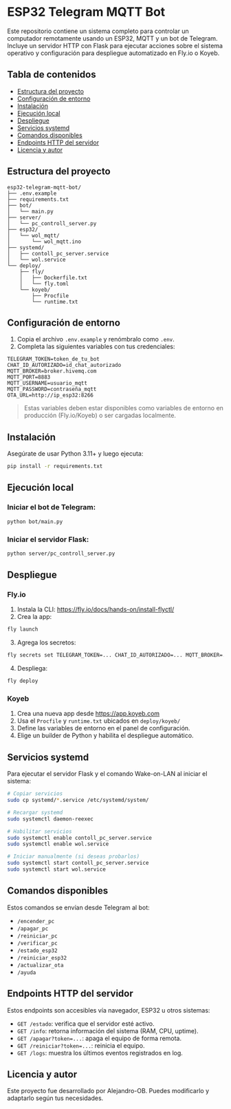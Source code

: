 # ESP32 Telegram MQTT Bot

Este repositorio contiene un sistema completo para controlar un computador remotamente usando un ESP32, MQTT y un bot de Telegram. Incluye un servidor HTTP con Flask para ejecutar acciones sobre el sistema operativo y configuración para despliegue automatizado en Fly.io o Koyeb.

## Tabla de contenidos

- [Estructura del proyecto](#estructura-del-proyecto)
- [Configuración de entorno](#configuración-de-entorno)
- [Instalación](#instalación)
- [Ejecución local](#ejecución-local)
- [Despliegue](#despliegue)
- [Servicios systemd](#servicios-systemd)
- [Comandos disponibles](#comandos-disponibles)
- [Endpoints HTTP del servidor](#endpoints-http-del-servidor)
- [Licencia y autor](#licencia-y-autor)

## Estructura del proyecto

```
esp32-telegram-mqtt-bot/
├── .env.example
├── requirements.txt
├── bot/
│   └── main.py
├── server/
│   └── pc_controll_server.py
├── esp32/
│   └── wol_mqtt/
│       └── wol_mqtt.ino
├── systemd/
│   ├── contoll_pc_server.service
│   └── wol.service
└── deploy/
    ├── fly/
    │   ├── Dockerfile.txt
    │   └── fly.toml
    └── koyeb/
        ├── Procfile
        └── runtime.txt
```

## Configuración de entorno

1. Copia el archivo `.env.example` y renómbralo como `.env`.
2. Completa las siguientes variables con tus credenciales:

```env
TELEGRAM_TOKEN=token_de_tu_bot
CHAT_ID_AUTORIZADO=id_chat_autorizado
MQTT_BROKER=broker.hivemq.com
MQTT_PORT=8883
MQTT_USERNAME=usuario_mqtt
MQTT_PASSWORD=contraseña_mqtt
OTA_URL=http://ip_esp32:8266
```

> Estas variables deben estar disponibles como variables de entorno en producción (Fly.io/Koyeb) o ser cargadas localmente.

## Instalación

Asegúrate de usar Python 3.11+ y luego ejecuta:

```bash
pip install -r requirements.txt
```

## Ejecución local

### Iniciar el bot de Telegram:

```bash
python bot/main.py
```

### Iniciar el servidor Flask:

```bash
python server/pc_controll_server.py
```

## Despliegue

### Fly.io

1. Instala la CLI: https://fly.io/docs/hands-on/install-flyctl/
2. Crea la app:

```bash
fly launch
```

3. Agrega los secretos:

```bash
fly secrets set TELEGRAM_TOKEN=... CHAT_ID_AUTORIZADO=... MQTT_BROKER=... MQTT_PORT=... MQTT_USERNAME=... MQTT_PASSWORD=... OTA_URL=...
```

4. Despliega:

```bash
fly deploy
```

### Koyeb

1. Crea una nueva app desde https://app.koyeb.com
2. Usa el `Procfile` y `runtime.txt` ubicados en `deploy/koyeb/`
3. Define las variables de entorno en el panel de configuración.
4. Elige un builder de Python y habilita el despliegue automático.

## Servicios systemd

Para ejecutar el servidor Flask y el comando Wake-on-LAN al iniciar el sistema:

```bash
# Copiar servicios
sudo cp systemd/*.service /etc/systemd/system/

# Recargar systemd
sudo systemctl daemon-reexec

# Habilitar servicios
sudo systemctl enable contoll_pc_server.service
sudo systemctl enable wol.service

# Iniciar manualmente (si deseas probarlos)
sudo systemctl start contoll_pc_server.service
sudo systemctl start wol.service
```

## Comandos disponibles

Estos comandos se envían desde Telegram al bot:

- `/encender_pc`
- `/apagar_pc`
- `/reiniciar_pc`
- `/verificar_pc`
- `/estado_esp32`
- `/reiniciar_esp32`
- `/actualizar_ota`
- `/ayuda`

## Endpoints HTTP del servidor

Estos endpoints son accesibles vía navegador, ESP32 u otros sistemas:

- `GET /estado`: verifica que el servidor esté activo.
- `GET /info`: retorna información del sistema (RAM, CPU, uptime).
- `GET /apagar?token=...`: apaga el equipo de forma remota.
- `GET /reiniciar?token=...`: reinicia el equipo.
- `GET /logs`: muestra los últimos eventos registrados en log.

## Licencia y autor

Este proyecto fue desarrollado por Alejandro-OB. Puedes modificarlo y adaptarlo según tus necesidades.
